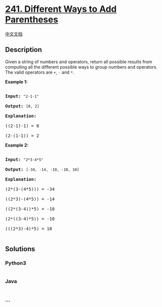 # [241. Different Ways to Add Parentheses](https://leetcode.com/problems/different-ways-to-add-parentheses)

[中文文档](/solution/0200-0299/0241.Different%20Ways%20to%20Add%20Parentheses/README.md)

## Description

<p>Given a string of numbers and operators, return all possible results from computing all the different possible ways to group numbers and operators. The valid operators are <code>+</code>, <code>-</code> and <code>*</code>.</p>

<p><b>Example 1:</b></p>

<pre>

<b>Input:</b> <code>&quot;2-1-1&quot;</code>

<b>Output:</b> <code>[0, 2]</code>

<strong>Explanation: </strong>

((2-1)-1) = 0 

(2-(1-1)) = 2</pre>

<p><b>Example 2:</b></p>

<pre>

<b>Input: </b><code>&quot;2*3-4*5&quot;</code>

<b>Output:</b> <code>[-34, -14, -10, -10, 10]</code>

<strong>Explanation: 

</strong>(2*(3-(4*5))) = -34 

((2*3)-(4*5)) = -14 

((2*(3-4))*5) = -10 

(2*((3-4)*5)) = -10 

(((2*3)-4)*5) = 10<strong>

</strong></pre>

## Solutions

<!-- tabs:start -->

### **Python3**

```python

```

### **Java**

```java

```

### **...**

```

```

<!-- tabs:end -->
